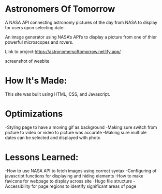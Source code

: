 # Astronomers Of Tomorrow
A NASA API connecting astronomy pictures of the day from NASA to display for users upon selecting date.

An image generator using NASA’s API’s to display a picture from one of thier powerful microscopes and rovers.

Link to project:https://astronomersoftomorrow.netlify.app/

screenshot of wesbite

# How It's Made:
This site was built using HTML, CSS, and Javascript.

# Optimizations
-Styling page to have a moving gif as background
-Making sure switch from picture to video or video to picture was accurate
-Making sure multiple dates can be selected and displayed with photo
# Lessons Learned:
-How to use NASA API to fetch images using correct syntax
-Configuring of javascript functions for displaying and hiding elements
-How to make favicons for webpage to display across site
-Hugo file structure
-Accessibility for page regions to identify significant areas of page
